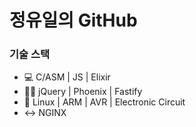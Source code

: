 # 정유일의 GitHub
<h3>기술 스택</h3>

* 💻 C/ASM | JS | Elixir
* 👩‍💻 jQuery | Phoenix | Fastify
* 🔧 Linux | ARM | AVR | Electronic Circuit
* ↔️ NGINX



<!--
**yi1397/yi1397** is a ✨ _special_ ✨ repository because its `README.md` (this file) appears on your GitHub profile.

Here are some ideas to get you started:

- 🔭 I’m currently working on ...
- 🌱 I’m currently learning ...
- 👯 I’m looking to collaborate on ...
- 🤔 I’m looking for help with ...
- 💬 Ask me about ...
- 📫 How to reach me: ...
- 😄 Pronouns: ...
- ⚡ Fun fact: ...
-->
 
